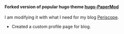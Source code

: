 #### Forked version of popular hugo theme [hugo-PaperMod](https://github.com/adityatelange/hugo-PaperMod)

I am modifying it with what I need for my blog [Periscope]("https:nirbhaysingh.org").

* Created a custom profile page for blog.
  